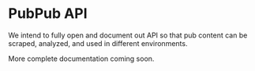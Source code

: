 # PubPub API

We intend to fully open and document out API so that pub content can be scraped, analyzed, and used in different environments.

More complete documentation coming soon.
